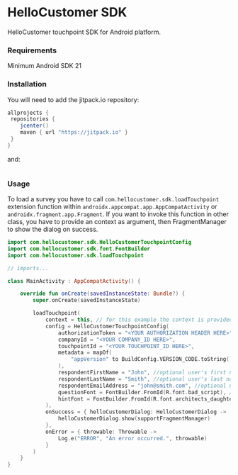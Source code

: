 # HelloCustomer SDK

HelloCustomer touchpoint SDK for Android platform.

### Requirements

Minimum Android SDK 21

### Installation

You will need to add the jitpack.io repository:
```Groovy
allprojects {
 repositories {
    jcenter()
    maven { url "https://jitpack.io" }
 }
}
```
and:
```Groovy

```

### Usage

To load a survey you have to call `com.hellocustomer.sdk.loadTouchpoint` extension function within 
`androidx.appcompat.app.AppCompatActivity` or `androidx.fragment.app.Fragment`. If you want to invoke
this function in other class, you have to provide an context as argument, then FragmentManager to show
the dialog on success.

```Kotlin
import com.hellocustomer.sdk.HelloCustomerTouchpointConfig
import com.hellocustomer.sdk.font.FontBuilder
import com.hellocustomer.sdk.loadTouchpoint

// imports...

class MainActivity : AppCompatActivity() {

    override fun onCreate(savedInstanceState: Bundle?) {
        super.onCreate(savedInstanceState)

        loadTouchpoint(
            context = this, // for this example the context is provided in the Activity but it isn't necessary
            config = HelloCustomerTouchpointConfig(
                authorizationToken = "<YOUR AUTHORIZATION HEADER HERE>",
                companyId = "<YOUR COMPANY_ID HERE>",
                touchpointId = "<YOUR TOUCHPOINT_ID HERE>",
                metadata = mapOf(
                    "appVersion" to BuildConfig.VERSION_CODE.toString() // custom metadata
                ),
                respondentFirstName = "John", //optional user's first name
                respondentLastName = "Smith", //optional user's last name
                respondentEmailAddress = "john@smith.com", //optional user's email address
                questionFont = FontBuilder.FromId(R.font.bad_script), //optional, default android typeface will be used
                hintFont = FontBuilder.FromId(R.font.architects_daughter) //optional, default android typeface will be used
            ), 
            onSuccess = { helloCustomerDialog: HelloCustomerDialog ->
                helloCustomerDialog.show(supportFragmentManager)
            },
            onError = { throwable: Throwable ->
                Log.e("ERROR", "An error occurred.", throwable)
            }
        )
    }
}
```
